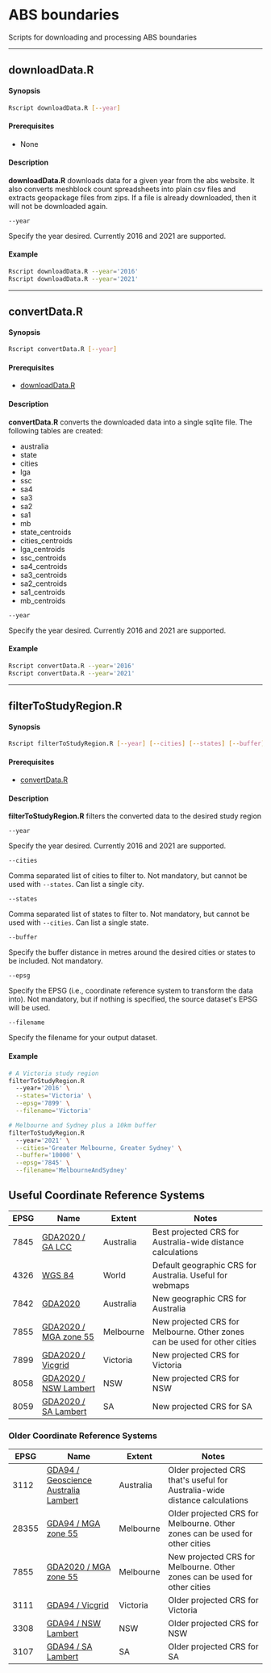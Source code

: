 # ABS boundaries

Scripts for downloading and processing ABS boundaries



--------------------------------------------------------------------------------



## downloadData.R

#### Synopsis
```bash
Rscript downloadData.R [--year]
```

#### Prerequisites
* None

#### Description
**downloadData.R** downloads data for a given year from the abs website. It also converts meshblock count spreadsheets into plain csv files and extracts geopackage files from zips. If a file is already downloaded, then it will not be downloaded again.

``--year``

Specify the year desired. Currently 2016 and 2021 are supported.


#### Example
```bash
Rscript downloadData.R --year='2016'
Rscript downloadData.R --year='2021'
```



--------------------------------------------------------------------------------



## convertData.R

#### Synopsis
```bash
Rscript convertData.R [--year]
```

#### Prerequisites
* [downloadData.R](README.md#downloaddatar)

#### Description
**convertData.R** converts the downloaded data into a single sqlite file. The following tables are created:

* australia
* state
* cities
* lga
* ssc
* sa4
* sa3
* sa2
* sa1
* mb
* state_centroids
* cities_centroids
* lga_centroids
* ssc_centroids
* sa4_centroids
* sa3_centroids
* sa2_centroids
* sa1_centroids
* mb_centroids

``--year``

Specify the year desired. Currently 2016 and 2021 are supported.


#### Example
```bash
Rscript convertData.R --year='2016'
Rscript convertData.R --year='2021'
```



--------------------------------------------------------------------------------



## filterToStudyRegion.R

#### Synopsis
```bash
Rscript filterToStudyRegion.R [--year] [--cities] [--states] [--buffer] [--epsg] [--filename]
```

#### Prerequisites
* [convertData.R](README.md#convertdatar)

#### Description
**filterToStudyRegion.R** filters the converted data to the desired study region

``--year``

Specify the year desired. Currently 2016 and 2021 are supported.


``--cities``

Comma separated list of cities to filter to. Not mandatory, but cannot be used with ``--states``. Can list a single city.


``--states``

Comma separated list of states to filter to. Not mandatory, but cannot be used with ``--cities``. Can list a single state.


``--buffer``

Specify the buffer distance in metres around the desired cities or states to be included. Not mandatory.


``--epsg``

Specify the EPSG (i.e., coordinate reference system to transform the data into). Not mandatory, but if nothing is specified, the source dataset's EPSG will be used.


``--filename``

Specify the filename for your output dataset.

#### Example
```bash
# A Victoria study region
filterToStudyRegion.R
  --year='2016' \
  --states='Victoria' \
  --epsg='7899' \
  --filename='Victoria'

# Melbourne and Sydney plus a 10km buffer
filterToStudyRegion.R
  --year='2021' \
  --cities='Greater Melbourne, Greater Sydney' \
  --buffer='10000' \
  --epsg='7845' \
  --filename='MelbourneAndSydney'
```








## Useful Coordinate Reference Systems

| EPSG | Name                                          | Extent    | Notes                                                                     |
| ---- | --------------------------------------------- | --------- | ------------------------------------------------------------------------- |
| 7845 | [GDA2020 / GA LCC](https://epsg.io/7845)      | Australia | Best projected CRS for Australia-wide distance calculations               |
| 4326 | [WGS 84](https://epsg.io/4326)                | World     | Default geographic CRS for Australia. Useful for webmaps                  |
| 7842 | [GDA2020](https://epsg.io/7842)               | Australia | New geographic CRS for Australia                                          |
| 7855 | [GDA2020 / MGA zone 55](https://epsg.io/7855) | Melbourne | New projected CRS for Melbourne. Other zones can be used for other cities |
| 7899 | [GDA2020 / Vicgrid](https://epsg.io/7899)     | Victoria  | New projected CRS for Victoria                                            |
| 8058 | [GDA2020 / NSW Lambert](https://epsg.io/8058) | NSW       | New projected CRS for NSW                                                 |
| 8059 | [GDA2020 / SA Lambert](https://epsg.io/8059)  | SA        | New projected CRS for SA                                                  |

### Older Coordinate Reference Systems

| EPSG  | Name                                                         | Extent    | Notes                                                                       |
| ----- | ------------------------------------------------------------ | --------- | --------------------------------------------------------------------------- |
| 3112  | [GDA94 / Geoscience Australia Lambert](https://epsg.io/3112) | Australia | Older projected CRS that's useful for Australia-wide distance calculations  |
| 28355 | [GDA94 / MGA zone 55](https://epsg.io/28355)                 | Melbourne | Older projected CRS for Melbourne. Other zones can be used for other cities |
| 7855  | [GDA2020 / MGA zone 55](https://epsg.io/7855)                | Melbourne | New projected CRS for Melbourne. Other zones can be used for other cities   |
| 3111  | [GDA94 / Vicgrid](https://epsg.io/3111)                      | Victoria  | Older projected CRS for Victoria                                            |
| 3308  | [GDA94 / NSW Lambert](https://epsg.io/3308)                  | NSW       | Older projected CRS for NSW                                                 |
| 3107  | [GDA94 / SA Lambert](https://epsg.io/3107)                   | SA        | Older projected CRS for SA                                                  |
